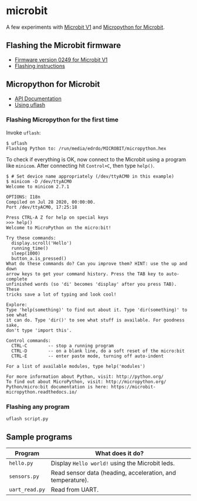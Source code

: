 # microbit

A few experiments with [Microbit V1](https://www.microbit.org/)
and [Micropython for Microbit](https://microbit-micropython.readthedocs.io/).

## Flashing the Microbit firmware

-  [Firmware version 0249 for Microbit V1](0249_microbit_firmware.hex)
-  [Flashing instructions](https://microbit.org/get-started/user-guide/firmware/)

## Micropython for Microbit

- [API Documentation](https://microbit-micropython.readthedocs.io/)
- [Using uflash](https://uflash.readthedocs.io/)

### Flashing Micropython for the first time

Invoke `uflash`:

```
$ uflash
Flashing Python to: /run/media/edrdo/MICROBIT/micropython.hex
```

To check if everything is OK, now connect to the Microbit using a program like `minicom`. After connecting hit `Control+C`, then type `help()`.

```
$ # Set device name appropriately (/dev/ttyACM0 in this example)
$ minicom -D /dev/ttyACM0  
Welcome to minicom 2.7.1

OPTIONS: I18n 
Compiled on Jul 28 2020, 00:00:00.
Port /dev/ttyACM0, 17:25:18

Press CTRL-A Z for help on special keys
>>> help()
Welcome to MicroPython on the micro:bit!

Try these commands:
  display.scroll('Hello')
  running_time()
  sleep(1000)
  button_a.is_pressed()
What do these commands do? Can you improve them? HINT: use the up and down
arrow keys to get your command history. Press the TAB key to auto-complete
unfinished words (so 'di' becomes 'display' after you press TAB). These
tricks save a lot of typing and look cool!

Explore:
Type 'help(something)' to find out about it. Type 'dir(something)' to see what
it can do. Type 'dir()' to see what stuff is available. For goodness sake,
don't type 'import this'.

Control commands:
  CTRL-C        -- stop a running program
  CTRL-D        -- on a blank line, do a soft reset of the micro:bit
  CTRL-E        -- enter paste mode, turning off auto-indent

For a list of available modules, type help('modules')

For more information about Python, visit: http://python.org/
To find out about MicroPython, visit: http://micropython.org/
Python/micro:bit documentation is here: https://microbit-micropython.readthedocs.io/
```

### Flashing any program

```
uflash script.py
```


## Sample programs

Program|What does it do?
-------|---------------
`hello.py`| Display `Hello world!` using the Microbit leds.
`sensors.py`| Read sensor data (heading, acceleration, and temperature).
`uart_read.py`| Read from UART.
